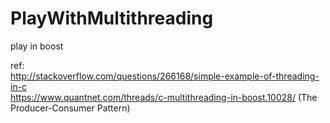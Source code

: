 # PlayWithMultithreading
play in boost


ref:  
http://stackoverflow.com/questions/266168/simple-example-of-threading-in-c  
https://www.quantnet.com/threads/c-multithreading-in-boost.10028/ (The Producer-Consumer Pattern)  
